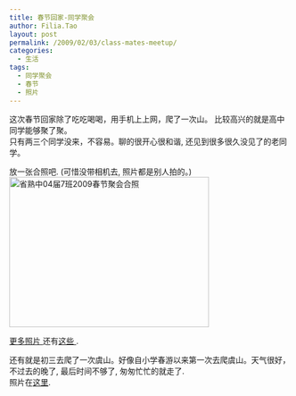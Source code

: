 ```yaml
---
title: 春节回家-同学聚会
author: Filia.Tao
layout: post
permalink: /2009/02/03/class-mates-meetup/
categories:
  - 生活
tags:
  - 同学聚会
  - 春节
  - 照片
---
```

这次春节回家除了吃吃喝喝，用手机上上网，爬了一次山。 比较高兴的就是高中同学能够聚了聚。  
只有两三个同学没来，不容易。聊的很开心很和谐, 还见到很多很久没见了的老同学。

放一张合照吧. (可惜没带相机去, 照片都是别人拍的。)  
[<img src="http://lh3.ggpht.com/_XLZG048KgrM/SYb4kcO3C4I/AAAAAAAACNc/WtUJj48b7o0/s640/DSC00311.JPG" alt="省熟中04届7班2009春节聚会合照" width="358" height="269" />][1]

<a href="http://picasaweb.google.com/Filia.Tao/NXGxKB?authkey=mQW9py85q2w&feat=directlink" target="_blank">更多照片 </a>还有<a href="http://picasaweb.google.com/Filia.Tao/BY?authkey=tu5TcyP8LhA&feat=directlink" target="_blank">这些 </a> .

还有就是初三去爬了一次虞山。好像自小学春游以来第一次去爬虞山。天气很好，不过去的晚了, 最后时间不够了, 匆匆忙忙的就走了.  
照片在<a href="http://picasaweb.google.com/Filia.Tao/ienTpG?feat=directlink" target="_blank">这里</a>.

 [1]: http://picasaweb.google.com/lh/photo/NvT2ukERHI-JimyLzNxG6A?authkey=mQW9py85q2w&feat=directlink